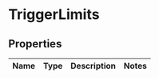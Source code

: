 
# TriggerLimits

## Properties
Name | Type | Description | Notes
------------ | ------------- | ------------- | -------------



